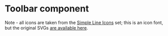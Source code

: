 # Toolbar component

Note - all icons are taken from the [Simple Line Icons](http://simplelineicons.com/) set; this is an icon font, but the original SVGs [are available here](https://github.com/orchidsoftware/icons/tree/master/src/svg).
